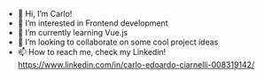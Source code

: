 - 👋 Hi, I’m Carlo!
- 👀 I’m interested in Frontend development
- 🌱 I’m currently learning Vue.js
- 💞️ I’m looking to collaborate on some cool project ideas
- 📫 How to reach me, check my Linkedin! https://www.linkedin.com/in/carlo-edoardo-ciarnelli-008319142/

<!---
ciarnellicarlo/ciarnellicarlo is a ✨ special ✨ repository because its `README.md` (this file) appears on your GitHub profile.
You can click the Preview link to take a look at your changes.
--->

